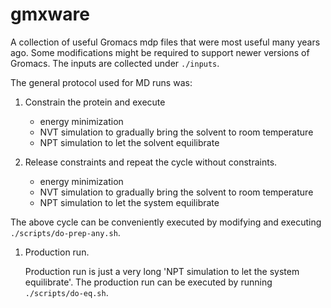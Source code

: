 # gmxware

A collection of useful Gromacs mdp files that were most useful many years ago. Some modifications might be required to support newer versions of Gromacs. The inputs are collected under `./inputs`.

The general protocol used for MD runs was:
1. Constrain the protein and execute
   - energy minimization
   - NVT simulation to gradually bring the solvent to room temperature
   - NPT simulation to let the solvent equilibrate

1. Release constraints and repeat the cycle without constraints.
   - energy minimization
   - NVT simulation to gradually bring the solvent to room temperature
   - NPT simulation to let the system equilibrate

The above cycle can be conveniently executed by modifying and executing `./scripts/do-prep-any.sh`. 


1. Production run.

    Production run is just a very long 'NPT simulation to let the system equilibrate'. The production run can be executed by running `./scripts/do-eq.sh`. 


